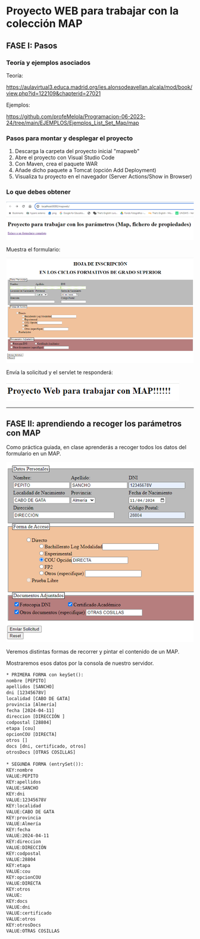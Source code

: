 # Proyecto WEB para trabajar con la colección MAP

## FASE I: Pasos

### Teoría y ejemplos asociados

Teoría:

https://aulavirtual3.educa.madrid.org/ies.alonsodeavellan.alcala/mod/book/view.php?id=122109&chapterid=27021

Ejemplos: 

https://github.com/profeMelola/Programacion-06-2023-24/tree/main/EJEMPLOS/Ejemplos_List_Set_Map/map

### Pasos para montar y desplegar el proyecto

1. Descarga la carpeta del proyecto inicial "mapweb"
2. Abre el proyecto con Visual Studio Code
3. Con Maven, crea el paquete WAR
4. Añade dicho paquete a Tomcat (opción Add Deployment)
5. Visualiza tu proyecto en el navegador (Server Actions/Show in Browser)

### Lo que debes obtener

![alt text](image.png)

Muestra el formulario:

![alt text](image-1.png)

Envía la solicitud y el servlet te responderá:

![alt text](image-2.png)

___

## FASE II: aprendiendo a recoger los parámetros con MAP

Como práctica guiada, en clase aprenderás a recoger todos los datos del formulario en un MAP.

![alt text](image-3.png)

Veremos distintas formas de recorrer y pintar el contenido de un MAP.

Mostraremos esos datos por la consola de nuestro servidor.

```
* PRIMERA FORMA con keySet():
nombre [PEPITO] 
apellidos [SANCHO] 
dni [12345678V] 
localidad [CABO DE GATA] 
provincia [Almería] 
fecha [2024-04-11] 
direccion [DIRECCIÓN ] 
codpostal [28804] 
etapa [cou] 
opcionCOU [DIRECTA] 
otros [] 
docs [dni, certificado, otros] 
otrosDocs [OTRAS COSILLAS] 

* SEGUNDA FORMA (entrySet()):
KEY:nombre
VALUE:PEPITO
KEY:apellidos
VALUE:SANCHO
KEY:dni
VALUE:12345678V
KEY:localidad
VALUE:CABO DE GATA
KEY:provincia
VALUE:Almería
KEY:fecha
VALUE:2024-04-11
KEY:direccion
VALUE:DIRECCIÓN 
KEY:codpostal
VALUE:28804
KEY:etapa
VALUE:cou
KEY:opcionCOU
VALUE:DIRECTA
KEY:otros
VALUE:
KEY:docs
VALUE:dni
VALUE:certificado
VALUE:otros
KEY:otrosDocs
VALUE:OTRAS COSILLAS

```

